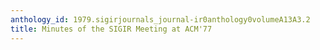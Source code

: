 ```yaml
---
anthology_id: 1979.sigirjournals_journal-ir0anthology0volumeA13A3.2
title: Minutes of the SIGIR Meeting at ACM'77
---
```


